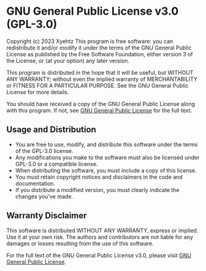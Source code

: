 # GNU General Public License v3.0 (GPL-3.0)

Copyright (c) 2023 Xyehtz
This program is free software: you can redistribute it and/or modify it under the terms of the GNU General Public License as published by the Free Software Foundation, either version 3 of the License, or (at your option) any later version.

This program is distributed in the hope that it will be useful, but WITHOUT ANY WARRANTY; without even the implied warranty of MERCHANTABILITY or FITNESS FOR A PARTICULAR PURPOSE. See the GNU General Public License for more details.

You should have received a copy of the GNU General Public License along with this program. If not, see [GNU General Public License](https://www.gnu.org/licenses/gpl-3.0.html) for the full text.

## Usage and Distribution

- You are free to use, modify, and distribute this software under the terms of the GPL-3.0 license.
- Any modifications you make to the software must also be licensed under GPL-3.0 or a compatible license.
- When distributing the software, you must include a copy of this license.
- You must retain copyright notices and disclaimers in the code and documentation.
- If you distribute a modified version, you must clearly indicate the changes you've made.

## Warranty Disclaimer

This software is distributed WITHOUT ANY WARRANTY, express or implied. Use it at your own risk. The authors and contributors are not liable for any damages or losses resulting from the use of this software.

For the full text of the GNU General Public License v3.0, please visit [GNU General Public License](https://www.gnu.org/licenses/gpl-3.0.html).
